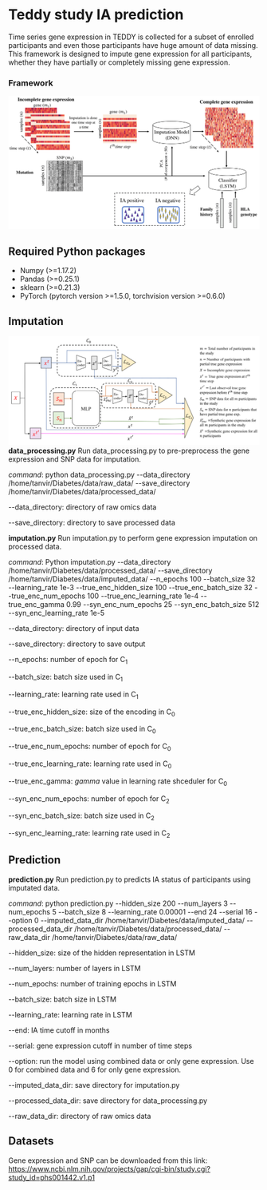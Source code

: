 # Teddy study IA prediction

Time series gene expression in TEDDY is collected for a subset of enrolled participants and even those participants have huge amount of data missing. This framework is designed to impute gene expression for all participants, whether they have partially or completely missing gene expression.     

### **Framework**

![Image description](https://github.com/compbiolabucf/Teddy/blob/main/overall_figure.png)

## Required Python packages
- Numpy (>=1.17.2)
- Pandas (>=0.25.1)
- sklearn (>=0.21.3)
- PyTorch (pytorch version >=1.5.0, torchvision version >=0.6.0)

## Imputation

![Image description](https://github.com/compbiolabucf/Teddy/blob/main/Figure_3.png)
**data_processing.py**
Run data_processing.py to pre-preprocess the gene expression and SNP data for imputation.

*command*: python data_processing.py --data_directory /home/tanvir/Diabetes/data/raw_data/ --save_directory /home/tanvir/Diabetes/data/processed_data/

--data_directory: directory of raw omics data

--save_directory: directory to save processed data

**imputation.py**
Run imputation.py to perform gene expression imputation on processed data.  

*command*: Python imputation.py --data_directory /home/tanvir/Diabetes/data/processed_data/ --save_directory /home/tanvir/Diabetes/data/imputed_data/ --n_epochs 100 --batch_size 32 --learning_rate 1e-3 --true_enc_hidden_size 100 --true_enc_batch_size 32 --true_enc_num_epochs 100 --true_enc_learning_rate 1e-4 --true_enc_gamma 0.99 --syn_enc_num_epochs 25 --syn_enc_batch_size 512 --syn_enc_learning_rate 1e-5

--data_directory: directory of input data

--save_directory: directory to save output

--n_epochs: number of epoch for C<sub>1</sub>

--batch_size: batch size used in C<sub>1</sub>

--learning_rate: learning rate used in C<sub>1</sub>

--true_enc_hidden_size: size of the encoding in C<sub>0</sub>

--true_enc_batch_size: batch size used in C<sub>0</sub>

--true_enc_num_epochs: number of epoch for C<sub>0</sub>

--true_enc_learning_rate: learning rate used in C<sub>0</sub>

--true_enc_gamma: *gamma* value in learning rate shceduler for C<sub>0</sub>

--syn_enc_num_epochs: number of epoch for C<sub>2</sub>

--syn_enc_batch_size: batch size used in C<sub>2</sub>

--syn_enc_learning_rate: learning rate used in C<sub>2</sub>

## Prediction

**prediction.py**
Run prediction.py to predicts IA status of participants using imputated data. 

*command*: python prediction.py --hidden_size 200 --num_layers 3 --num_epochs 5 --batch_size 8 --learning_rate 0.00001 --end 24 --serial 16 --option 0 --imputed_data_dir /home/tanvir/Diabetes/data/imputed_data/ --processed_data_dir /home/tanvir/Diabetes/data/processed_data/ --raw_data_dir /home/tanvir/Diabetes/data/raw_data/

--hidden_size: size of the hidden representation in LSTM

--num_layers: number of layers in LSTM

--num_epochs: number of training epochs in LSTM 

--batch_size: batch size in LSTM

--learning_rate: learning rate in LSTM

--end: IA time cutoff in months  

--serial: gene expression cutoff in number of time steps 

--option: run the model using combined data or only gene expression. Use 0 for combined data and 6 for only gene expression.

--imputed_data_dir: save directory for imputation.py

--processed_data_dir: save directory for data_processing.py

--raw_data_dir: directory of raw omics data

## Datasets

Gene expression and SNP can be downloaded from this link:
https://www.ncbi.nlm.nih.gov/projects/gap/cgi-bin/study.cgi?study_id=phs001442.v1.p1
